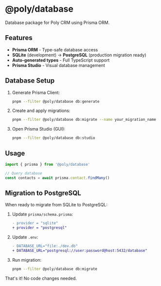# @poly/database

Database package for Poly CRM using Prisma ORM.

## Features

- **Prisma ORM** - Type-safe database access
- **SQLite** (development) → **PostgreSQL** (production migration ready)
- **Auto-generated types** - Full TypeScript support
- **Prisma Studio** - Visual database management

## Database Setup

1. Generate Prisma Client:
   ```bash
   pnpm --filter @poly/database db:generate
   ```

2. Create and apply migrations:
   ```bash
   pnpm --filter @poly/database db:migrate --name your_migration_name
   ```

3. Open Prisma Studio (GUI):
   ```bash
   pnpm --filter @poly/database db:studio
   ```

## Usage

```typescript
import { prisma } from '@poly/database'

// Query database
const contacts = await prisma.contact.findMany()
```

## Migration to PostgreSQL

When ready to migrate from SQLite to PostgreSQL:

1. Update `prisma/schema.prisma`:
   ```diff
   - provider = "sqlite"
   + provider = "postgresql"
   ```

2. Update `.env`:
   ```diff
   - DATABASE_URL="file:./dev.db"
   + DATABASE_URL="postgresql://user:password@host:5432/database"
   ```

3. Run migration:
   ```bash
   pnpm --filter @poly/database db:migrate
   ```

That's it! No code changes needed.
